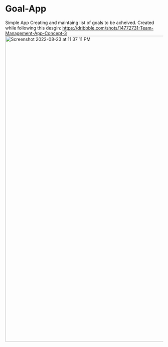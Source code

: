 # Goal-App
Simple App Creating and maintaing list of goals to be acheived. Created while following this desgin: https://dribbble.com/shots/14772731-Team-Management-App-Concept-3
<img width="977" alt="Screenshot 2022-08-23 at 11 37 11 PM" src="https://user-images.githubusercontent.com/38658113/186232476-b23621c1-f398-4f37-b55f-94ad727ef589.png">
